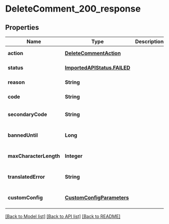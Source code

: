 # DeleteComment_200_response
## Properties

| Name | Type | Description | Notes |
|------------ | ------------- | ------------- | -------------|
| **action** | [**DeleteCommentAction**](DeleteCommentAction.md) |  | [default to null] |
| **status** | [**ImportedAPIStatus.FAILED**](ImportedAPIStatus.FAILED.md) |  | [default to null] |
| **reason** | **String** |  | [default to null] |
| **code** | **String** |  | [default to null] |
| **secondaryCode** | **String** |  | [optional] [default to null] |
| **bannedUntil** | **Long** |  | [optional] [default to null] |
| **maxCharacterLength** | **Integer** |  | [optional] [default to null] |
| **translatedError** | **String** |  | [optional] [default to null] |
| **customConfig** | [**CustomConfigParameters**](CustomConfigParameters.md) |  | [optional] [default to null] |

[[Back to Model list]](../README.md#documentation-for-models) [[Back to API list]](../README.md#documentation-for-api-endpoints) [[Back to README]](../README.md)

